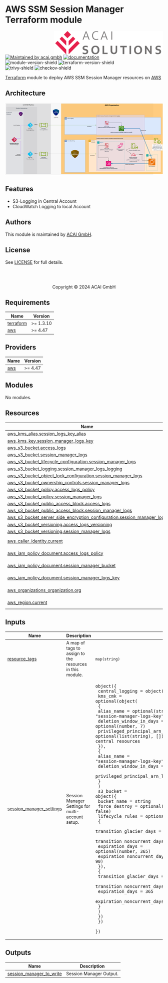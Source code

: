 # AWS SSM Session Manager Terraform module

<!-- LOGO -->
<a href="https://acai.gmbh">    
  <img src="https://github.com/acai-solutions/acai.public/raw/main/logo/logo_github_readme.png" alt="acai logo" title="ACAI" align="right" height="75" />
</a>

<!-- SHIELDS -->
[![Maintained by acai.gmbh][acai-shield]][acai-url]
[![documentation][acai-docs-shield]][acai-docs-url]  
![module-version-shield]
![terraform-version-shield]  
![trivy-shield]
![checkov-shield]

<!-- DESCRIPTION -->
[Terraform][terraform-url] module to deploy AWS SSM Session Manager resources on [AWS][aws-url]

<!-- ARCHITECTURE -->
## Architecture

![architecture][architecture]

<!-- FEATURES -->
## Features

* S3-Logging in Central Account
* CloudWatch Logging to local Account



<!-- AUTHORS -->
## Authors

This module is maintained by [ACAI GmbH][acai-url].

<!-- LICENSE -->
## License

See [LICENSE][license-url] for full details.

<!-- COPYRIGHT --><br />
<br />
<p align="center">Copyright &copy; 2024 ACAI GmbH</p>


<!-- BEGIN_TF_DOCS -->
## Requirements

| Name | Version |
|------|---------|
| <a name="requirement_terraform"></a> [terraform](#requirement\_terraform) | >= 1.3.10 |
| <a name="requirement_aws"></a> [aws](#requirement\_aws) | >= 4.47 |

## Providers

| Name | Version |
|------|---------|
| <a name="provider_aws"></a> [aws](#provider\_aws) | >= 4.47 |

## Modules

No modules.

## Resources

| Name | Type |
|------|------|
| [aws_kms_alias.session_logs_key_alias](https://registry.terraform.io/providers/hashicorp/aws/latest/docs/resources/kms_alias) | resource |
| [aws_kms_key.session_manager_logs_key](https://registry.terraform.io/providers/hashicorp/aws/latest/docs/resources/kms_key) | resource |
| [aws_s3_bucket.access_logs](https://registry.terraform.io/providers/hashicorp/aws/latest/docs/resources/s3_bucket) | resource |
| [aws_s3_bucket.session_manager_logs](https://registry.terraform.io/providers/hashicorp/aws/latest/docs/resources/s3_bucket) | resource |
| [aws_s3_bucket_lifecycle_configuration.session_manager_logs](https://registry.terraform.io/providers/hashicorp/aws/latest/docs/resources/s3_bucket_lifecycle_configuration) | resource |
| [aws_s3_bucket_logging.session_manager_logs_logging](https://registry.terraform.io/providers/hashicorp/aws/latest/docs/resources/s3_bucket_logging) | resource |
| [aws_s3_bucket_object_lock_configuration.session_manager_logs](https://registry.terraform.io/providers/hashicorp/aws/latest/docs/resources/s3_bucket_object_lock_configuration) | resource |
| [aws_s3_bucket_ownership_controls.session_manager_logs](https://registry.terraform.io/providers/hashicorp/aws/latest/docs/resources/s3_bucket_ownership_controls) | resource |
| [aws_s3_bucket_policy.access_logs_policy](https://registry.terraform.io/providers/hashicorp/aws/latest/docs/resources/s3_bucket_policy) | resource |
| [aws_s3_bucket_policy.session_manager_logs](https://registry.terraform.io/providers/hashicorp/aws/latest/docs/resources/s3_bucket_policy) | resource |
| [aws_s3_bucket_public_access_block.access_logs](https://registry.terraform.io/providers/hashicorp/aws/latest/docs/resources/s3_bucket_public_access_block) | resource |
| [aws_s3_bucket_public_access_block.session_manager_logs](https://registry.terraform.io/providers/hashicorp/aws/latest/docs/resources/s3_bucket_public_access_block) | resource |
| [aws_s3_bucket_server_side_encryption_configuration.session_manager_logs](https://registry.terraform.io/providers/hashicorp/aws/latest/docs/resources/s3_bucket_server_side_encryption_configuration) | resource |
| [aws_s3_bucket_versioning.access_logs_versioning](https://registry.terraform.io/providers/hashicorp/aws/latest/docs/resources/s3_bucket_versioning) | resource |
| [aws_s3_bucket_versioning.session_manager_logs](https://registry.terraform.io/providers/hashicorp/aws/latest/docs/resources/s3_bucket_versioning) | resource |
| [aws_caller_identity.current](https://registry.terraform.io/providers/hashicorp/aws/latest/docs/data-sources/caller_identity) | data source |
| [aws_iam_policy_document.access_logs_policy](https://registry.terraform.io/providers/hashicorp/aws/latest/docs/data-sources/iam_policy_document) | data source |
| [aws_iam_policy_document.session_manager_bucket](https://registry.terraform.io/providers/hashicorp/aws/latest/docs/data-sources/iam_policy_document) | data source |
| [aws_iam_policy_document.session_manager_logs_key](https://registry.terraform.io/providers/hashicorp/aws/latest/docs/data-sources/iam_policy_document) | data source |
| [aws_organizations_organization.org](https://registry.terraform.io/providers/hashicorp/aws/latest/docs/data-sources/organizations_organization) | data source |
| [aws_region.current](https://registry.terraform.io/providers/hashicorp/aws/latest/docs/data-sources/region) | data source |

## Inputs

| Name | Description | Type | Default | Required |
|------|-------------|------|---------|:--------:|
| <a name="input_resource_tags"></a> [resource\_tags](#input\_resource\_tags) | A map of tags to assign to the resources in this module. | `map(string)` | `{}` | no |
| <a name="input_session_manager_settings"></a> [session\_manager\_settings](#input\_session\_manager\_settings) | Session Manager Settings for multi-account setup. | <pre>object({<br/>    central_logging = object({<br/>      kms_cmk = optional(object(<br/>        {<br/>          alias_name                    = optional(string, "session-manager-logs-key")<br/>          deletion_window_in_days       = optional(number, 7)<br/>          privileged_principal_arn_list = optional(list(string), []) # List of ARNs that need full access to the central resources<br/>        }),<br/>        {<br/>          alias_name                    = "session-manager-logs-key"<br/>          deletion_window_in_days       = 7<br/>          privileged_principal_arn_list = []<br/>        }<br/>      )<br/>      s3_bucket = object({<br/>        bucket_name   = string<br/>        force_destroy = optional(bool, false)<br/>        lifecycle_rules = optional(object(<br/>          {<br/>            transition_glacier_days    = optional(number, 90)<br/>            transition_noncurrent_days = optional(number, 30)<br/>            expiration_days            = optional(number, 365)<br/>            expiration_noncurrent_days = optional(number, 90)<br/>          }),<br/>          {<br/>            transition_glacier_days    = 90<br/>            transition_noncurrent_days = 30<br/>            expiration_days            = 365<br/>            expiration_noncurrent_days = 90<br/>          }<br/>        )<br/>      })<br/>    })<br/>  })</pre> | <pre>{<br/>  "central_logging": {<br/>    "kms_cmk": {<br/>      "alias_name": "session-manager-logs-key",<br/>      "deletion_window_in_days": 7<br/>    },<br/>    "s3_bucket": {<br/>      "bucket_name": "session-manager-logs",<br/>      "lifecycle_rules": {<br/>        "expiration_days": 365,<br/>        "expiration_noncurrent_days": 90,<br/>        "transition_glacier_days": 90,<br/>        "transition_noncurrent_days": 30<br/>      },<br/>      "versioning_configuration": "Enabled"<br/>    }<br/>  }<br/>}</pre> | no |

## Outputs

| Name | Description |
|------|-------------|
| <a name="output_session_manager_to_write"></a> [session\_manager\_to\_write](#output\_session\_manager\_to\_write) | Session Manager Output. |
<!-- END_TF_DOCS -->

<!-- MARKDOWN LINKS & IMAGES -->
[acai-shield]: https://img.shields.io/badge/maintained_by-acai.gmbh-CB224B?style=flat
[acai-docs-shield]: https://img.shields.io/badge/documentation-docs.acai.gmbh-CB224B?style=flat
[acai-url]: https://acai.gmbh
[acai-docs-url]: https://docs.acai.gmbh
[module-version-shield]: https://img.shields.io/badge/module_version-1.2.5-CB224B?style=flat
[module-release-url]: ./releases
[terraform-version-shield]: https://img.shields.io/badge/tf-%3E%3D1.3.10-blue.svg?style=flat&color=blueviolet
[trivy-shield]: https://img.shields.io/badge/trivy-passed-green
[checkov-shield]: https://img.shields.io/badge/checkov-passed-green
[architecture]: ./docs/terraform-aws-acf-session-manager.png
[example-complete-url]: ./examples/complete
[license-url]: ./LICENSE.md
[terraform-url]: https://www.terraform.io
[aws-url]: https://aws.amazon.com
